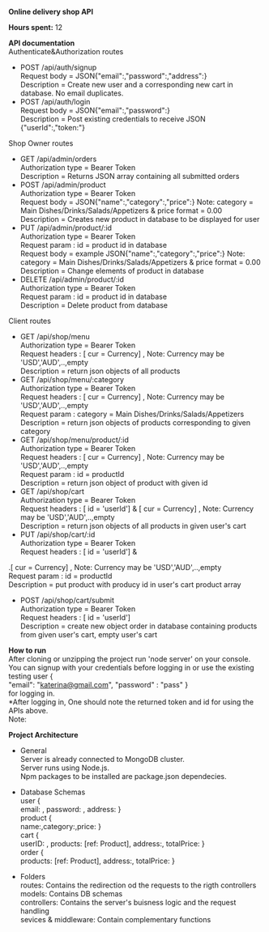 **Online delivery shop API**

**Hours spent:** 12

**API documentation**  
Authenticate&Authorization routes   

* POST /api/auth/signup   
Request body = JSON{"email":,"password":,"address":}  
Description = Create new user and a corresponding new cart in database. No email duplicates.  
* POST /api/auth/login  
Request body = JSON{"email":,"password":}  
Description = Post existing credentials to receive JSON {"userId":,"token:"}  

Shop Owner routes  

* GET /api/admin/orders  
Authorization type = Bearer Token  
Description = Returns JSON array containing all submitted orders  
* POST /api/admin/product  
Authorization type = Bearer Token  
Request body = JSON{"name":,"category":,"price":} Note: category = Main Dishes/Drinks/Salads/Appetizers & price format = 0.00  
Description = Creates new product in database to be displayed for user  
* PUT /api/admin/product/:id  
Authorization type = Bearer Token  
Request param : id = product id in database  
Request body = example JSON{"name":,"category":,"price":} Note: category = Main Dishes/Drinks/Salads/Appetizers & price format = 0.00  
Description = Change elements of product in database  
* DELETE /api/admin/product/:id  
Authorization type = Bearer Token  
Request param : id = product id in database  
Description = Delete product from database  

Client routes  

* GET /api/shop/menu  
Authorization type = Bearer Token  
Request headers : [ cur = Currency] , Note: Currency may be 'USD','AUD',..,empty  
Description = return json objects of all products  
* GET /api/shop/menu/:category  
Authorization type = Bearer Token  
Request headers : [ cur = Currency] , Note: Currency may be 'USD','AUD',..,empty  
Request param : category = Main Dishes/Drinks/Salads/Appetizers  
Description = return json objects of products corresponding to given category  
* GET /api/shop/menu/product/:id  
Authorization type = Bearer Token  
Request headers : [ cur = Currency] , Note: Currency may be 'USD','AUD',..,empty  
Request param : id = productId  
Description = return json object of product with given id  
* GET /api/shop/cart  
Authorization type = Bearer Token  
Request headers : [ id = 'userId'] & [ cur = Currency] , Note: Currency may be 'USD','AUD',..,empty  
Description = return json objects of all products in given user's cart  
* PUT /api/shop/cart/:id  
Authorization type = Bearer Token  
Request headers : [ id = 'userId'] & 


.[ cur = Currency] , Note: Currency may be 'USD','AUD',..,empty  
Request param : id = productId  
Description = put product with producy id in user's cart product array  
* POST /api/shop/cart/submit  
Authorization type = Bearer Token  
Request headers : [ id = 'userId']  
Description = create new object order in database containing products from given user's cart, empty user's cart   

**How to run**  
After cloning or unzipping the project run 'node server' on your console.
You can signup with your credentials before logging in or use the existing testing user
{   
    "email": "katerina@gmail.com",
    "password" : "pass"
}  
for logging in.  
*After logging in, One should note the returned token and id for using the APIs above.  
Note: 
   

**Project Architecture**  
* General  
Server is already connected to MongoDB cluster.  
Server runs using Node.js.  
Npm packages to be installed are package.json dependecies.  

* Database Schemas  
user {  
    email: , password: , address: 
}    
product {  
    name:,category:,price: 
}  
cart {  
    userID: , products: [ref: Product], address:, totalPrice:
}  
order {  
    products: [ref: Product], address:, totalPrice:
}  
* Folders  
routes: Contains the redirection od the requests to the rigth controllers  
models: Contains DB schemas  
controllers: Contains the server's buisness logic and the request handling   
sevices & middleware: Contain complementary functions  






